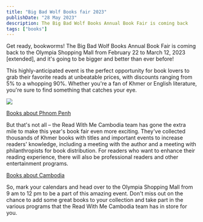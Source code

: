 ```yaml
---
title: "Big Bad Wolf Books fair 2023"
publishDate: "28 May 2023"
description: The Big Bad Wolf Books Annual Book Fair is coming back
tags: ["books"]
---
```


Get ready, bookworms! The Big Bad Wolf Books Annual Book Fair is coming back to the Olympia Shopping Mall from February 22 to March 12, 2023 \[extended\], and it's going to be bigger and better than ever before!

This highly-anticipated event is the perfect opportunity for book lovers to grab their favorite reads at unbeatable prices, with discounts ranging from 5% to a whopping 90%. Whether you're a fan of Khmer or English literature, you're sure to find something that catches your eye.

![](https://cambopedia.com/wp-content/uploads/2023/02/Big_Bad_Wolf_Books_phnom_penh-1024x768.jpg)

[Books about Phnom Penh](https://cambopedia.com/books-about-phnom-penh/)

But that's not all – the Read With Me Cambodia team has gone the extra mile to make this year's book fair even more exciting. They've collected thousands of Khmer books with titles and important events to increase readers' knowledge, including a meeting with the author and a meeting with philanthropists for book distribution. For readers who want to enhance their reading experience, there will also be professional readers and other entertainment programs.

[Books about Cambodia](https://cambopedia.com/best-books-about-cambodia/)

So, mark your calendars and head over to the Olympia Shopping Mall from 9 am to 12 pm to be a part of this amazing event. Don't miss out on the chance to add some great books to your collection and take part in the various programs that the Read With Me Cambodia team has in store for you.
